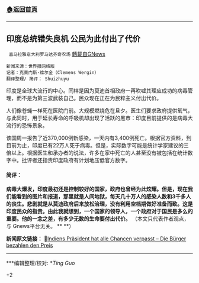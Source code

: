 ###  [:house:返回首頁](https://github.com/ourhimalayas/txt)
---

## 印度总统错失良机 公民为此付出了代价
` 喜马拉雅意大利罗马达芬奇农场` [轉載自GNews](https://gnews.org/zh-hans/1171220/)

```
新闻来源：世界报网络版
记者：克莱门斯·维尔金（Clemens Wergin） 
翻译整理/ 简评： Shuizhuyu
```


印度是全球大流行的中心。同样是因为莫迪首相政府一再吹嘘其理应成功的病毒管理，而不是为第三波武装自己。民众现在正在为民粹主义付出代价。

人们像苍蝇一样死在医院门前。大规模燃烧危在旦夕。医生们要求政府提供氧气，与此同时，用于延长寿命的呼吸机却出现了活跃的黑市：印度目前提供的是病毒大流行的恐怖景象。

该国周一报告了近370,000例新感染，一天内有3,400例死亡。根据官方资料，到目前为止，印度已有22万人死于病毒。但是，实际数字可能是统计学家建议的三倍以上。根据医生和承办者的说法，许多在家中死亡的人甚至没有被包括在统计数字中。批评者还指责印度政府有计划地压低官方数字。

#### **简评：**

**病毒大爆发，印度最初还是控制较好的国家，政府也曾经为此炫耀。但是，现在我们能看到的图片和报道，那里就是人间地狱，每天几十万人的感染人数和3千多人的丧生。悲剧就是从莫迪政府后来放松治理，没有利用空档期做好准备而致。这是印度民众的指责。由此我就想到，一个国家的领导人，一个政府对于国民是多么的重要。他的一念之差，有多少无数的生命要付出代价。**
（本文只代表作者观点， 与 Gnews平台无关。 ** **）

**新闻原文链接：**
🔗[Indiens Präsident hat alle Chancen verpasst – Die Bürger bezahlen den Preis](https://www.welt.de/debatte/kommentare/article230838253/Corona-in-Indien-Indische-Bevoelkerung-leidet-weil-Regierung-prahlte.html)

* * *

***编辑整理/校对: **Ting Guo*

+2

